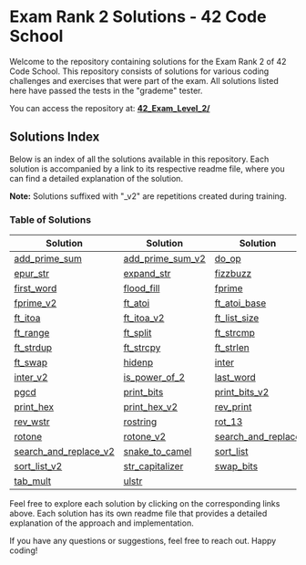 # Exam Rank 2 Solutions - 42 Code School

Welcome to the repository containing solutions for the Exam Rank 2 of 42 Code School. This repository consists of solutions for various coding challenges and exercises that were part of the exam. All solutions listed here have passed the tests in the "grademe" tester.

You can access the repository at: 
**[42_Exam_Level_2/](https://github.com/LuisBalsa/42_Exam_Level_2/)**

## Solutions Index

Below is an index of all the solutions available in this repository. Each solution is accompanied by a link to its respective readme file, where you can find a detailed explanation of the solution.

**Note:** Solutions suffixed with "_v2" are repetitions created during training.

### Table of Solutions
| Solution                                                   | Solution                                                  | Solution                                             |
| ---------------------------------------------------------- | --------------------------------------------------------- | ---------------------------------------------------- |
| [add_prime_sum](https://github.com/LuisBalsa/42_Exam_Level_2/tree/main/add_prime_sum) | [add_prime_sum_v2](https://github.com/LuisBalsa/42_Exam_Level_2/tree/main/add_prime_sum_v2) | [do_op](https://github.com/LuisBalsa/42_Exam_Level_2/tree/main/do_op) |
| [epur_str](https://github.com/LuisBalsa/42_Exam_Level_2/tree/main/epur_str) | [expand_str](https://github.com/LuisBalsa/42_Exam_Level_2/tree/main/expand_str) | [fizzbuzz](https://github.com/LuisBalsa/42_Exam_Level_2/tree/main/fizzbuzz) |
| [first_word](https://github.com/LuisBalsa/42_Exam_Level_2/tree/main/first_word) | [flood_fill](https://github.com/LuisBalsa/42_Exam_Level_2/tree/main/flood_fill) | [fprime](https://github.com/LuisBalsa/42_Exam_Level_2/tree/main/fprime) |
| [fprime_v2](https://github.com/LuisBalsa/42_Exam_Level_2/tree/main/fprime_v2) | [ft_atoi](https://github.com/LuisBalsa/42_Exam_Level_2/tree/main/ft_atoi) | [ft_atoi_base](https://github.com/LuisBalsa/42_Exam_Level_2/tree/main/ft_atoi_base) |
| [ft_itoa](https://github.com/LuisBalsa/42_Exam_Level_2/tree/main/ft_itoa) | [ft_itoa_v2](https://github.com/LuisBalsa/42_Exam_Level_2/tree/main/ft_itoa_v2) | [ft_list_size](https://github.com/LuisBalsa/42_Exam_Level_2/tree/main/ft_list_size) |
| [ft_range](https://github.com/LuisBalsa/42_Exam_Level_2/tree/main/ft_range) | [ft_split](https://github.com/LuisBalsa/42_Exam_Level_2/tree/main/ft_split) | [ft_strcmp](https://github.com/LuisBalsa/42_Exam_Level_2/tree/main/ft_strcmp) |
| [ft_strdup](https://github.com/LuisBalsa/42_Exam_Level_2/tree/main/ft_strdup) | [ft_strcpy](https://github.com/LuisBalsa/42_Exam_Level_2/tree/main/ft_strcpy) | [ft_strlen](https://github.com/LuisBalsa/42_Exam_Level_2/tree/main/ft_strlen) |
| [ft_swap](https://github.com/LuisBalsa/42_Exam_Level_2/tree/main/ft_swap) | [hidenp](https://github.com/LuisBalsa/42_Exam_Level_2/tree/main/hidenp) | [inter](https://github.com/LuisBalsa/42_Exam_Level_2/tree/main/inter) |
| [inter_v2](https://github.com/LuisBalsa/42_Exam_Level_2/tree/main/inter_v2) | [is_power_of_2](https://github.com/LuisBalsa/42_Exam_Level_2/tree/main/is_power_of_2) | [last_word](https://github.com/LuisBalsa/42_Exam_Level_2/tree/main/last_word) |
| [pgcd](https://github.com/LuisBalsa/42_Exam_Level_2/tree/main/pgcd) | [print_bits](https://github.com/LuisBalsa/42_Exam_Level_2/tree/main/print_bits) | [print_bits_v2](https://github.com/LuisBalsa/42_Exam_Level_2/tree/main/print_bits_v2) |
| [print_hex](https://github.com/LuisBalsa/42_Exam_Level_2/tree/main/print_hex) | [print_hex_v2](https://github.com/LuisBalsa/42_Exam_Level_2/tree/main/print_hex_v2) | [rev_print](https://github.com/LuisBalsa/42_Exam_Level_2/tree/main/rev_print) |
| [rev_wstr](https://github.com/LuisBalsa/42_Exam_Level_2/tree/main/rev_wstr) | [rostring](https://github.com/LuisBalsa/42_Exam_Level_2/tree/main/rostring) | [rot_13](https://github.com/LuisBalsa/42_Exam_Level_2/tree/main/rot_13) |
| [rotone](https://github.com/LuisBalsa/42_Exam_Level_2/tree/main/rotone) | [rotone_v2](https://github.com/LuisBalsa/42_Exam_Level_2/tree/main/rotone_v2) | [search_and_replace](https://github.com/LuisBalsa/42_Exam_Level_2/tree/main/search_and_replace) |
| [search_and_replace_v2](https://github.com/LuisBalsa/42_Exam_Level_2/tree/main/search_and_replace_v2) | [snake_to_camel](https://github.com/LuisBalsa/42_Exam_Level_2/tree/main/snake_to_camel) | [sort_list](https://github.com/LuisBalsa/42_Exam_Level_2/tree/main/sort_list) |
| [sort_list_v2](https://github.com/LuisBalsa/42_Exam_Level_2/tree/main/sort_list_v2) | [str_capitalizer](https://github.com/LuisBalsa/42_Exam_Level_2/tree/main/str_capitalizer) | [swap_bits](https://github.com/LuisBalsa/42_Exam_Level_2/tree/main/swap_bits) |
| [tab_mult](https://github.com/LuisBalsa/42_Exam_Level_2/tree/main/tab_mult) | [ulstr](https://github.com/LuisBalsa/42_Exam_Level_2/tree/main/ulstr) |


Feel free to explore each solution by clicking on the corresponding links above. Each solution has its own readme file that provides a detailed explanation of the approach and implementation.

If you have any questions or suggestions, feel free to reach out. Happy coding!
